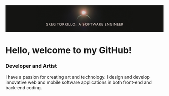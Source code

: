 ![Designer and Developer](https://github.com/GregTorrillo/GregTorrillo/blob/main/LinkedIn%20Profile%20Banner_1128X191.jpg)

# Hello, welcome to my GitHub!

### Developer and Artist


I have a passion for creating art and technology.  I design and develop innovative web and mobile software applications in both front-end and back-end coding.









